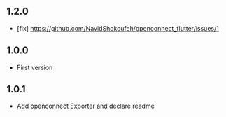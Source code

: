 ## 1.2.0
* [fix] https://github.com/NavidShokoufeh/openconnect_flutter/issues/1


## 1.0.0
* First version

## 1.0.1
* Add openconnect Exporter and declare readme